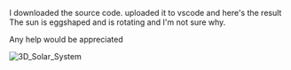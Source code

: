 I downloaded the source code.
uploaded it to vscode and here's the result
The sun is eggshaped and is rotating and I'm not sure why.

Any help would be appreciated

![3D_Solar_System](https://github.com/dndplus5/3D-Solar-System/assets/152653893/24e53363-80d2-4bf1-b9a5-b87c2947976f)
